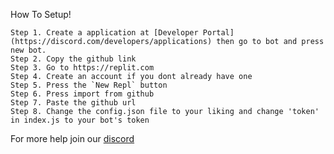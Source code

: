 How To Setup!
```
Step 1. Create a application at [Developer Portal](https://discord.com/developers/applications) then go to bot and press new bot.
Step 2. Copy the github link
Step 3. Go to https://replit.com
Step 4. Create an account if you dont already have one
Step 5. Press the `New Repl` button
Step 6. Press import from github
Step 7. Paste the github url
Step 8. Change the config.json file to your liking and change 'token' in index.js to your bot's token
```
For more help join our [discord](https://discord.gg/VJ7FfJZMjg)
